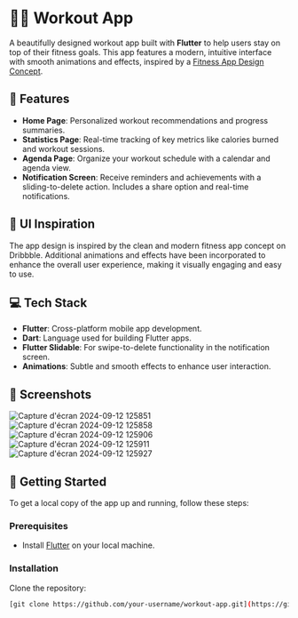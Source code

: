 # 🏋️‍♂️ Workout App

A beautifully designed workout app built with **Flutter** to help users stay on top of their fitness goals. This app features a modern, intuitive interface with smooth animations and effects, inspired by a [Fitness App Design Concept](https://dribbble.com/shots/22943276-Fitness-App-Design-Concept).

## 📱 Features

- **Home Page**: Personalized workout recommendations and progress summaries.
- **Statistics Page**: Real-time tracking of key metrics like calories burned and workout sessions.
- **Agenda Page**: Organize your workout schedule with a calendar and agenda view.
- **Notification Screen**: Receive reminders and achievements with a sliding-to-delete action. Includes a share option and real-time notifications.

## 🎨 UI Inspiration

The app design is inspired by the clean and modern fitness app concept on Dribbble. Additional animations and effects have been incorporated to enhance the overall user experience, making it visually engaging and easy to use.

## 💻 Tech Stack

- **Flutter**: Cross-platform mobile app development.
- **Dart**: Language used for building Flutter apps.
- **Flutter Slidable**: For swipe-to-delete functionality in the notification screen.
- **Animations**: Subtle and smooth effects to enhance user interaction.

## 📸 Screenshots

![Capture d'écran 2024-09-12 125851](https://github.com/user-attachments/assets/facb32ce-eade-47b5-bdee-09b2498b713d)
![Capture d'écran 2024-09-12 125858](https://github.com/user-attachments/assets/ec3a291f-13bf-466c-9591-ca73001d69c2)
![Capture d'écran 2024-09-12 125906](https://github.com/user-attachments/assets/b2e72a1d-5c5d-4e65-9491-1b2bf0fc144a)
![Capture d'écran 2024-09-12 125911](https://github.com/user-attachments/assets/3b1ab0fd-bf01-4aa3-b8f5-8ee7397d97b5)
![Capture d'écran 2024-09-12 125927](https://github.com/user-attachments/assets/477b0c09-36e1-4232-8e5e-e265efd5e831)



## 🚀 Getting Started

To get a local copy of the app up and running, follow these steps:

### Prerequisites

- Install [Flutter](https://flutter.dev/docs/get-started/install) on your local machine.

### Installation

 Clone the repository:

   ```bash
   [git clone https://github.com/your-username/workout-app.git](https://github.com/MohamedAzizSliti/WorkoutApp)

